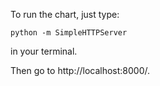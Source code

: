 To run the chart, just type:

```python -m SimpleHTTPServer```

in your terminal.

Then go to http://localhost:8000/.
